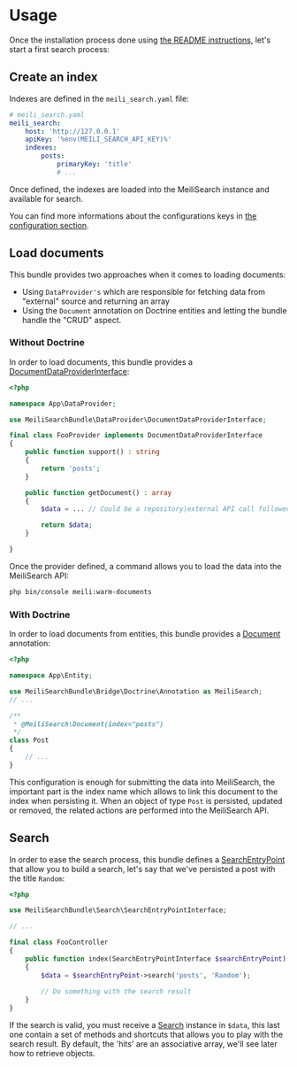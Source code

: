 # Usage

Once the installation process done using [the README instructions](./../README.md), let's start a first search process:

## Create an index

Indexes are defined in the `meili_search.yaml` file:

```yaml
# meili_search.yaml
meili_search:
    host: 'http://127.0.0.1'
    apiKey: '%env(MEILI_SEARCH_API_KEY)%'
    indexes:
        posts:
            primaryKey: 'title'
            # ...
```

Once defined, the indexes are loaded into the MeiliSearch instance and available for search.

You can find more informations about the configurations keys in [the configuration section](configuration.md).

## Load documents

This bundle provides two approaches when it comes to loading documents:

- Using `DataProvider's` which are responsible for fetching data from "external" source and returning an array
- Using the `Document` annotation on Doctrine entities and letting the bundle handle the "CRUD" aspect.

### Without Doctrine

In order to load documents, this bundle provides a [DocumentDataProviderInterface](../src/DataProvider/DocumentDataProviderInterface.php):

```php
<?php

namespace App\DataProvider;

use MeiliSearchBundle\DataProvider\DocumentDataProviderInterface;

final class FooProvider implements DocumentDataProviderInterface
{
    public function support() : string
    {
        return 'posts';
    }

    public function getDocument() : array
    {
        $data = ... // Could be a repository|external API call followed by a transformation into an array

        return $data;
    }

}
```

Once the provider defined, a command allows you to load the data into the MeiliSearch API:

```bash
php bin/console meili:warm-documents
```

### With Doctrine

In order to load documents from entities, this bundle provides a [Document](../src/Bridge/Doctrine/Annotation/Document.php) annotation: 


```php
<?php

namespace App\Entity;

use MeiliSearchBundle\Bridge\Doctrine\Annotation as MeiliSearch;
// ...

/**
 * @MeiliSearch\Document(index="posts")
 */
class Post
{
    // ...
}
```

This configuration is enough for submitting the data into MeiliSearch,
the important part is the index name which allows to link this document 
to the index when persisting it.
When an object of type `Post` is persisted, updated or removed, 
the related actions are performed into the MeiliSearch API.

## Search

In order to ease the search process, 
this bundle defines a [SearchEntryPoint](../src/Search/SearchEntryPoint.php) that allow you 
to build a search, let's say that we've persisted a post with the title `Random`:

```php
<?php

use MeiliSearchBundle\Search\SearchEntryPointInterface;

// ...

final class FooController
{
    public function index(SearchEntryPointInterface $searchEntryPoint)
    {
        $data = $searchEntryPoint->search('posts', 'Random');
        
        // Do something with the search result
    }
}
```

If the search is valid, you must receive a [Search](../src/Search/SearchResult.php) instance in `$data`,
this last one contain a set of methods and shortcuts that allows you to play with the search result.
By default, the 'hits' are an associative array, we'll see later how to retrieve objects.
